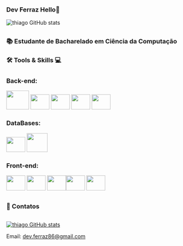 ### Dev Ferraz Hello👋



![thiago GitHub stats](https://github-readme-stats.vercel.app/api?username=Thiagoferrazlopes&show_icons=true&theme=tokyonight)

## 
### 📚 Estudante de Bacharelado em Ciência da Computação 
###  🛠 Tools & Skills 💻
## 


### Back-end:

<img height="50"  width="60" src="https://cdn.jsdelivr.net/gh/devicons/devicon@latest/icons/java/java-original-wordmark.svg" /> <img height="40"  width="50" src="https://cdn.jsdelivr.net/gh/devicons/devicon@latest/icons/eclipse/eclipse-original.svg" /> <img height="40"  width="50" src="https://cdn.jsdelivr.net/gh/devicons/devicon@latest/icons/spring/spring-original.svg" /> <img height="40"  width="50" src="https://cdn.jsdelivr.net/gh/devicons/devicon@latest/icons/vscode/vscode-original-wordmark.svg" /> <img height="40"  width="50" src="https://cdn.jsdelivr.net/gh/devicons/devicon@latest/icons/maven/maven-original.svg" />
          
###  DataBases:

<img height="40"  width="50" src="https://cdn.jsdelivr.net/gh/devicons/devicon@latest/icons/mysql/mysql-original.svg" /> <img height="50"  width="55"  src="https://cdn.jsdelivr.net/gh/devicons/devicon@latest/icons/postgresql/postgresql-original.svg" />

###  Front-end:
<img height="40"  width="50" src="https://cdn.jsdelivr.net/gh/devicons/devicon@latest/icons/javascript/javascript-original.svg" /> <img height="40"  width="50" src="https://cdn.jsdelivr.net/gh/devicons/devicon@latest/icons/html5/html5-original.svg" /> <img height="40"  width="50"  src="https://cdn.jsdelivr.net/gh/devicons/devicon@latest/icons/css3/css3-original.svg" /><img height="40"  width="50" src="https://cdn.jsdelivr.net/gh/devicons/devicon@latest/icons/vscode/vscode-original.svg" /> 
<img height="40"  width="50" src="https://cdn.jsdelivr.net/gh/devicons/devicon@latest/icons/figma/figma-original.svg" />
          
##
### 📩 Contatos
##
[![thiago GitHub stats](https://img.shields.io/badge/LinkedIn-0077B5?style=for-the-badge&logo=linkedin&logoColor=white)](https://www.linkedin.com/in/thiago-ferraz-2b3593299/)

Email: dev.ferraz86@gmail.com



